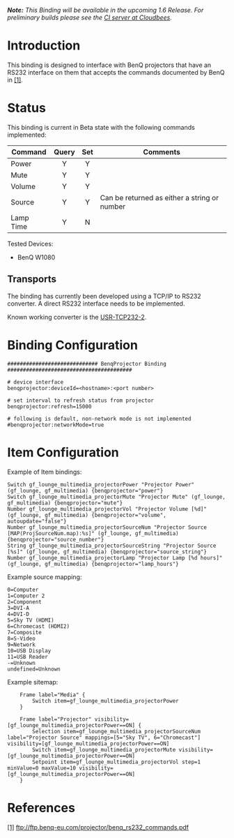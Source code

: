 _**Note:** This Binding will be available in the upcoming 1.6 Release. For preliminary builds please see the [CI server at Cloudbees](https://openhab.ci.cloudbees.com/job/openHAB/)._

# Introduction
This binding is designed to interface with BenQ projectors that have an RS232 interface on them that accepts the commands documented by BenQ in [\[1\]](ftp://ftp.benq-eu.com/projector/benq_rs232_commands.pdf).

# Status
This binding is current in Beta state with the following commands implemented:

| Command               | Query | Set  |Comments                                    |
|-----------------------|:-----:|:----:|--------------------------------------------|
| Power                 |Y      | Y    | |
| Mute                  |Y      | Y    | |
| Volume                |Y      | Y    | |
| Source                |Y      | Y    | Can be returned as either a string or number |
| Lamp Time             |Y      | N    | |

Tested Devices:

* BenQ W1080

## Transports

The binding has currently been developed using a TCP/IP to RS232 converter. A direct RS232 interface needs to be implemented.

Known working converter is the [USR-TCP232-2](http://en.usr.cn/Ethernet-Module-T24/RS232-to-Ethernet-module.html).

# Binding Configuration
```
############################# BenqProjector Binding  ########################################

# device interface
benqprojector:deviceId=<hostname>:<port number>

# set interval to refresh status from projector
benqprojector:refresh=15000

# following is default, non-network mode is not implemented
#benqprojector:networkMode=true
```

# Item Configuration

Example of Item bindings:

```
Switch gf_lounge_multimedia_projectorPower "Projector Power" (gf_lounge, gf_multimedia) {benqprojector="power"}
Switch gf_lounge_multimedia_projectorMute "Projector Mute" (gf_lounge, gf_multimedia) {benqprojector="mute"}
Number gf_lounge_multimedia_projectorVol "Projector Volume [%d]" (gf_lounge, gf_multimedia) {benqprojector="volume", autoupdate="false"}
Number gf_lounge_multimedia_projectorSourceNum "Projector Source [MAP(ProjSourceNum.map):%s]" (gf_lounge, gf_multimedia) {benqprojector="source_number"}
String gf_lounge_multimedia_projectorSourceString "Projector Source [%s]" (gf_lounge, gf_multimedia) {benqprojector="source_string"}
Number gf_lounge_multimedia_projectorLamp "Projector Lamp [%d hours]" (gf_lounge, gf_multimedia) {benqprojector="lamp_hours"}
```

Example source mapping:
```
0=Computer
1=Computer 2
2=Component
3=DVI-A
4=DVI-D
5=Sky TV (HDMI)
6=Chromecast (HDMI2)
7=Composite
8=S-Video
9=Network
10=USB Display
11=USB Reader
-=Unknown
undefined=Unknown
```

Example sitemap:

```
	Frame label="Media" {
		Switch item=gf_lounge_multimedia_projectorPower
	}
			
	Frame label="Projector" visibility=[gf_lounge_multimedia_projectorPower==ON] {
		Selection item=gf_lounge_multimedia_projectorSourceNum label="Projector Source" mappings=[5="Sky TV", 6="Chromecast"]  visibility=[gf_lounge_multimedia_projectorPower==ON]
		Switch item=gf_lounge_multimedia_projectorMute visibility=[gf_lounge_multimedia_projectorPower==ON]
		Setpoint item=gf_lounge_multimedia_projectorVol step=1 minValue=0 maxValue=10 visibility=[gf_lounge_multimedia_projectorPower==ON]				
	}
```

# References
[\[1\]](ftp://ftp.benq-eu.com/projector/benq_rs232_commands.pdf) ftp://ftp.benq-eu.com/projector/benq_rs232_commands.pdf